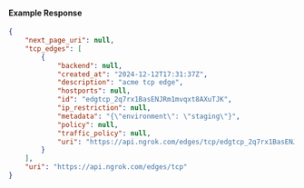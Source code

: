 <!-- Code generated for API Clients. DO NOT EDIT. -->

#### Example Response

```json
{
	"next_page_uri": null,
	"tcp_edges": [
		{
			"backend": null,
			"created_at": "2024-12-12T17:31:37Z",
			"description": "acme tcp edge",
			"hostports": null,
			"id": "edgtcp_2q7rx1BasENJRm1mvqxt8AXuTJK",
			"ip_restriction": null,
			"metadata": "{\"environment\": \"staging\"}",
			"policy": null,
			"traffic_policy": null,
			"uri": "https://api.ngrok.com/edges/tcp/edgtcp_2q7rx1BasENJRm1mvqxt8AXuTJK"
		}
	],
	"uri": "https://api.ngrok.com/edges/tcp"
}
```
